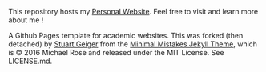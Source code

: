 This repository hosts my [Personal Website](https://BogaziciSpaceTechLab.github.io/). Feel free to visit and learn more about me !


A Github Pages template for academic websites. This was forked (then detached) by [Stuart Geiger](https://github.com/staeiou) from the [Minimal Mistakes Jekyll Theme](https://mmistakes.github.io/minimal-mistakes/), which is © 2016 Michael Rose and released under the MIT License. See LICENSE.md.